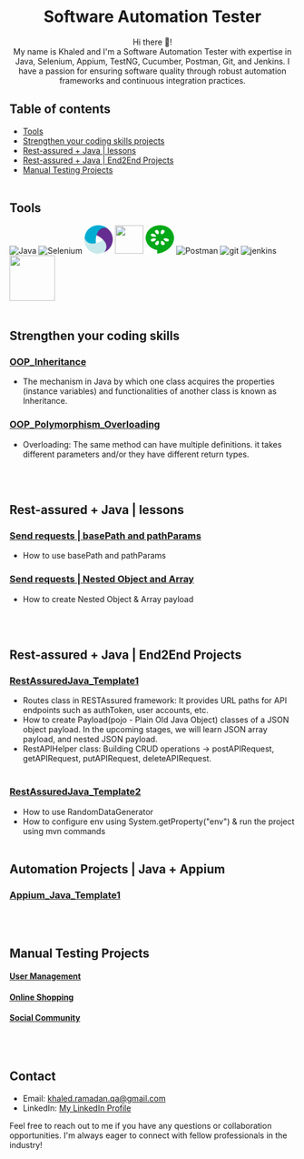<!-- markdown language readme.md
https://medium.com/analytics-vidhya/writing-github-readme-e593f278a796#:~:text=Line%20Breaks,more%20spaces%2C%20and%20hit%20enter.&text=Sorry%2C%20they%20won't%20allow,won't%20work%20for%20you. -->
<h1 align="center">Software Automation Tester</h1>

<p align="center">
  Hi there 🙌! <br>
  My name is Khaled and I'm a Software Automation Tester with expertise in Java, Selenium, Appium, TestNG, Cucumber, Postman, Git, and Jenkins. I have a passion for ensuring software quality through robust automation frameworks and continuous integration practices.
</p>

## Table of contents
- [Tools](https://github.com/KhaledAMRS#Tools)
- [Strengthen your coding skills projects](https://github.com/KhaledAMRS#strengthen-your-coding-skills)
- [Rest-assured + Java | lessons](https://github.com/KhaledAMRS#rest-assured--java--lessons)
- [Rest-assured + Java | End2End Projects](https://github.com/KhaledAMRS#rest-assured--java--end2end-projects)
- [Manual Testing Projects](https://github.com/KhaledAMRS#manual-testing-projects)
<br><br>

## Tools
![Java](https://skillicons.dev/icons?i=java&theme=light) ![Selenium](https://skillicons.dev/icons?i=selenium&theme=light) <img src="./.github/appium.svg#appium" width="50" height="50">  <!-- https://iconduck.com/icons/27036/appium -->  <img src="https://avatars.githubusercontent.com/u/19369327?s=200&v=4" width="50" height="50">  <img src="./.github/cucumber.svg#cucumber" width="50" height="50">  <!-- https://iconduck.com/icons/94191/cucumber --> ![Postman](https://skillicons.dev/icons?i=postman&theme=light) ![git](https://skillicons.dev/icons?i=git&theme=light) ![jenkins](https://skillicons.dev/icons?i=jenkins&theme=light) <img src="https://avatars.githubusercontent.com/u/12528662?s=200&v=4" width="80" height="80">
<br><br>

## Strengthen your coding skills
### [OOP_Inheritance](https://github.com/KhaledAMRS/OOP_Inheritance/blob/master/readme.md)
- The mechanism in Java by which one class acquires the properties (instance variables) and functionalities of another class is known as Inheritance.

### [OOP_Polymorphism_Overloading](https://github.com/KhaledAMRS/OOP_Polymorphism_Overloading/blob/master/readme.md)
- Overloading: The same method can have multiple definitions. it takes different parameters and/or they have different return types.


<br><br>


## Rest-assured + Java | lessons
### [Send requests | basePath and pathParams](https://github.com/KhaledAMRS/RestAssured_pathParams)
- How to use basePath and pathParams

### [Send requests | Nested Object and Array](https://github.com/KhaledAMRS/POJO_NestedObjects_Arrays)
- How to create Nested Object & Array payload

<br><br>


## Rest-assured + Java | End2End Projects
### [RestAssuredJava_Template1](https://github.com/KhaledAMRS/RestAssuredJava_Stage1/blob/master/readme.md)
- Routes class in RESTAssured framework: It provides URL paths for API endpoints such as authToken, user accounts, etc.
- How to create Payload(pojo - Plain Old Java Object) classes of a JSON object payload.
  In the upcoming stages, we will learn JSON array payload, and nested JSON payload.
- RestAPIHelper class: Building CRUD operations -> postAPIRequest, getAPIRequest, putAPIRequest, deleteAPIRequest.
<br><br>

### [RestAssuredJava_Template2](https://github.com/KhaledAMRS/RestAssured_Template2/blob/master/readme.md)
- How to use RandomDataGenerator
- How to configure env using System.getProperty("env") & run the project using mvn commands
<br><br>

## Automation Projects | Java + Appium
### [Appium_Java_Template1](https://github.com/KhaledAMRS/Appium_Java_Template1/blob/master/readme.md)
<br><br>

## Manual Testing Projects
#### [User Management](https://docs.google.com/document/d/1v7lzNYpB-RQLKhz3zL7ffkL1DaJRsP5glyutHj9TeKQ)
#### [Online Shopping](https://docs.google.com/document/d/1bnkt6nsOqVAAzDNlWTORqi54kjB5ef5kHL1rW3unC-8)
#### [Social Community](https://docs.google.com/document/d/1SmUKFyEOqBHH5o8axMpMmydJGLmpCgMAaT3Hl2qdK2Q)
<!--
#### [Gaming Activities](https://drive.google.com/drive/u/1/folders/1zdTlF_fh4CgQpW8XZkUE_aZkFhHS_hR5)
#### [Stock Investment](https://drive.google.com/drive/u/1/folders/1IVdhNAhAoHfn7pfyqG_KtoeSfFTlISRG)
what's fintech field
-->
<br><br>
## Contact

- Email: khaled.ramadan.qa@gmail.com
- LinkedIn: [My LinkedIn Profile](https://www.linkedin.com/in/khaled-ashraf-ramadan/)

Feel free to reach out to me if you have any questions or collaboration opportunities. I'm always eager to connect with fellow professionals in the industry!

<!--
**KhaledAMRS/KhaledAMRS** is a ✨ _special_ ✨ repository because its `README.md` (this file) appears on your GitHub profile.

Here are some ideas to get you started:

- 🔭 I’m currently working on ...
- 🌱 I’m currently learning ...
- 👯 I’m looking to collaborate on ...
- 🤔 I’m looking for help with ...
- 💬 Ask me about ...
- 📫 How to reach me: ...
- 😄 Pronouns: ...
- ⚡ Fun fact: ...


Add these Achievements to your Resume later
How many business modules & features are tested: .
How many release are managed: .
Automation projects:
API projects:

github portfolio
https://khaledamrs.github.io/

-->
